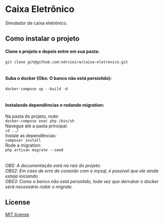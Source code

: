 # Caixa Eletrônico

Simulador de caixa eletrônico.

## Como instalar o projeto

#### Clone o projeto e depois entre em sua pasta:
`git clone git@github.com:ndrvieira/caixa-eletronico.git`
<br/>
<br/>
#### Suba o docker (Obs: O banco não está persistido):
`docker-compose up --build -d`
<br/>
<br/>
#### Instalando dependências e rodando migration:
Na pasta do projeto, rode:
<br/>
`docker-compose exec php /bin/sh`
<br/>
Navegue até a pasta principal:
<br/>
`cd ../`
<br/>
Instale as dependências:
<br/>
`composer install`
<br/>
Rode a migration:
<br/>
`php artisan migrate --seed`
<br/>
<br/>
<br/>
*OBS: A documentação está na raiz do projeto.*
<br/>
*OBS2: Em caso de erro de conexão com o mysql, é possível que ele ainda esteja iniciando.*
<br/>
*OBS3: Como o banco não está persistido, toda vez que derrubar o docker será necessário rodar o migrate.*

## License

[MIT license](https://opensource.org/licenses/MIT).
